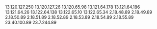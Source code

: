 13.120.127.250
13.120.127.26
13.120.65.98
13.121.64.178
13.121.64.186
13.121.64.26
13.122.64.138
13.122.65.10
13.122.65.34
2.18.48.89
2.18.49.89
2.18.50.89
2.18.51.89
2.18.52.89
2.18.53.89
2.18.54.89
2.18.55.89
23.40.100.89
23.7.244.89
